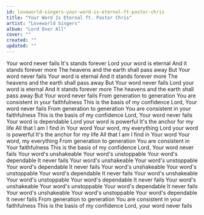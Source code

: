 ```yaml
---
id: loveworld-singers-your-word-is-eternal-ft-pastor-chris
title: "Your Word Is Eternal ft. Pastor Chris"
artist: "Loveworld Singers"
album: "Lord Over All"
cover: ""
created: ""
updated: ""
---
```


Your word never fails
It's stands forever
Lord your word is eternal
And it stands forever more
The heavens and the earth shall pass away
But Your word never fails
Your word is eternal
And it stands forever more
The heavens and the earth shall pass away
But Your word never fails
Lord your word is eternal
And it stands forever more
The heavens and the earth shall pass away
But Your word never fails
From generation to generation
You are consistent in your faithfulness
This is the basis of my confidence
Lord, Your word never fails
From generation to generation
You are consistent in your faithfulness
This is the basis of my confidence
Lord, Your word never fails
Your word is dependable
Lord your word is powerful
It's the anchor for my life
All that I am
I find in Your word
Your word, my everything
Lord your word is powerful
It's the anchor for my life
All that I am
I find in Your word
Your word, my everything
From generation to generation
You are consistent in Your faithfulness
This is the basis of my confidence
Lord, Your word never fails
Your word's unshakeable
Your word's unstoppable
Your word's dependable
It never fails
Your word's unshakeable
Your word's unstoppable
Your word's dependable
It never fails
Your word's unshakeable
Your word's unstoppable
Your word's dependable
It never fails
Your word's unshakeable
Your word's unstoppable
Your word's dependable
It never fails
Your word's unshakeable
Your word's unstoppable
Your word's dependable
It never fails
Your word's unshakeable
Your word's unstoppable
Your word's dependable
It never fails
From generation to generation
You are consistent in your faithfulness
This is the basis of my confidence
Lord, your word never fails